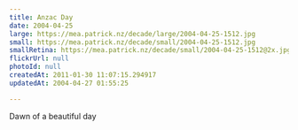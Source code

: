 ```yaml
---
title: Anzac Day
date: 2004-04-25
large: https://mea.patrick.nz/decade/large/2004-04-25-1512.jpg
small: https://mea.patrick.nz/decade/small/2004-04-25-1512.jpg
smallRetina: https://mea.patrick.nz/decade/small/2004-04-25-1512@2x.jpg
flickrUrl: null
photoId: null
createdAt: 2011-01-30 11:07:15.294917
updatedAt: 2004-04-27 01:55:25

---
```

Dawn of a beautiful day
